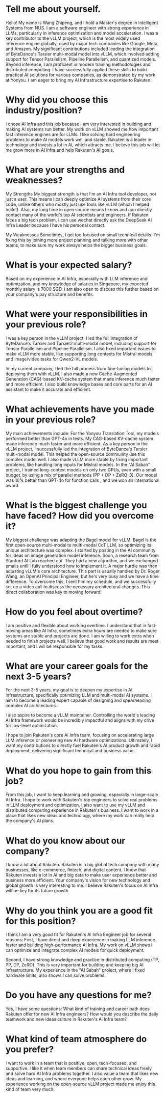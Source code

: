 # Tell me about yourself.

Hello! My name is Wang Zhipeng, and I hold a Master's degree in Intelligent Systems from NUS. I am a software engineer with strong experience in LLMs, particularly in inference optimization and model acceleration. I was a key contributor to the vLLM project, which is the most widely used inference engine globally, used by major tech companies like Google, Meta, and Amazon. My significant contributions included leading the integration of ByteDance's Tarsier multi-modal model into vLLM, which involved adding support for Tensor Parallelism, Pipeline Parallelism, and quantized models. Beyond inference, I am proficient in modern training methodologies and distributed computing. I have successfully applied these skills to build practical AI solutions for various companies, as demonstrated by my work at Yonyou. I am eager to bring my AI Infrastructure expertise to Rakuten.

# Why did you choose this industry/position?

I chose AI Infra and this job because I am very interested in building and making AI systems run better. My work on vLLM  showed me how important fast inference engines are for LLMs. I like solving hard engineering problems to make AI models work well and stable. Rakuten is a leader in technology and invests a lot in AI, which attracts me. I believe this job will let me grow more in AI Infra and help Rakuten's AI goals.

# What are your strengths and weaknesses?

My Strengths
My biggest strength is that I'm an AI Infra tool developer, not just a user. This means I can deeply optimize AI systems from their core code, unlike others who mostly just use tools like vLLM (which I helped build!). Also, my long time in open source means I know and can directly contact many of the world's top AI scientists and engineers. If Rakuten faces a big tech problem, I can use wechat directly ask the DeepSeek AI Infra Leader because I have his personal contact.

My Weaknesses
Sometimes, I get too focused on small technical details. I'm fixing this by joining more project planning and talking more with other teams, to make sure my work always helps the bigger business goals.

# What is your expected salary?

Based on my experience in AI Infra, especially with LLM inference and optimization, and my knowledge of salaries in Singapore, my expected monthly salary is 7000 SGD. I am also open to discuss this further based on your company's pay structure and benefits.

# What were your responsibilities in your previous role?

 I was a key person in the vLLM project. I led the full integration of ByteDance's Tarsier and Tarsier2 multi-modal model, including support for Tensor Parallelism and Pipeline Parallelism. I also fixed important issues to make vLLM more stable, like supporting long contexts for Mistral models and image/video tasks for Qwen2-VL models.

 In my current company, I led the full process from fine-tuning models to deploying them with vLLM. I also made a new Cache-Augmented Generation (CAG)-based KV-cache system that made inference much faster and more efficient. I also build knowledge bases and core parts for an AI assistant to make it accurate and efficient.

# What achievements have you made in your previous role?

My main achievements include:
For the Yonyou Translation Tool, my models performed better than GPT-4o in tests. My CAG-based KV-cache system made inference much faster and more efficient.
As a key person in the vLLM project, I successfully led the integration of ByteDance's Tarsier multi-modal model. This helped the open-source community use this complex model well. I also made vLLM more stable by fixing important problems, like handling long inputs for Mistral models.
In the "AI Sabah" project, I trained long-context models on only two GPUs, even with a small budget, by using a mix of parallel methods (PP + DP + ZeRO-3). Our model was 10% better than GPT-4o for function calls , and we won an international award.

# What is the biggest challenge you have faced? How did you overcome it?

My biggest challenge was adapting the Bagel model for vLLM. Bagel is the first open-source multi-modal to multi-modal CoT LLM, so optimizing its unique architecture was complex.
I started by posting in the AI community for ideas on image generation model inference. Soon, a research team from Stanford AI Lab reached out. They had a new algorithm, and we exchanged emails until I fully understood how to implement it.
A major hurdle was then adjusting vLLM's core architecture. This part is usually handled by Dr. Roger Wang, an OpenAI Principal Engineer, but he's very busy and we have a time difference. To overcome this, I sent him my schedule, and we successfully set up a video call to discuss the necessary architectural changes. This direct collaboration was key to moving forward.

# How do you feel about overtime?

I am positive and flexible about working overtime. I understand that in fast-moving areas like AI Infra, sometimes extra hours are needed to make sure systems are stable and projects are done. I am willing to work extra when needed to finish projects well. I believe that good work and results are most important, and I will be responsible for my tasks.

# What are your career goals for the next 3-5 years?

For the next 3-5 years, my goal is to deepen my expertise in AI Infrastructure, specifically optimizing LLM and multi-modal AI systems. I aim to become a leading expert capable of designing and spearheading complex AI architectures.

I also aspire to become a vLLM maintainer. Controlling the world's leading AI Infra framework would be incredibly impactful and aligns with my drive for low-level optimization.

I hope to join Rakuten's core AI Infra team, focusing on accelerating large LLM inference or pioneering new AI hardware optimizations. Ultimately, I want my contributions to directly fuel Rakuten's AI product growth and rapid deployment, delivering significant technical and business value.

# What do you hope to gain from this job?

From this job, I want to keep learning and growing, especially in large-scale AI Infra. I hope to work with Rakuten's top engineers to solve real problems in LLM deployment and optimization. I also want to use my vLLM and distributed computing experience in Rakuten's business. I want to work in a place that likes new ideas and technology, where my work can really help the company's AI plans.

# What do you know about our company?

I know a lot about Rakuten. Rakuten is a big global tech company with many businesses, like e-commerce, fintech, and digital content. I know that Rakuten invests a lot in AI and big data to make user experience better and business more efficient. Your company's vision for new technology and global growth is very interesting to me. I believe Rakuten's focus on AI Infra will be key for its future growth.

# Why do you think you are a good fit for this position?

I think I am a very good fit for Rakuten's AI Infra Engineer job for several reasons:
First, I have direct and deep experience in making LLM inference faster and building high-performance AI Infra. My work on vLLM shows I can optimize and integrate complex AI models for quick deployment.

Second, I have strong knowledge and practice in distributed computing (TP, PP, DP, ZeRO). This is very important for building and keeping big AI infrastructure. My experience in the "AI Sabah" project, where I fixed hardware limits, also shows I can solve problems.

# Do you have any questions for me?

Yes, I have some questions:
What kind of training and career path does Rakuten offer for new AI Infra engineers?
How would you describe the daily teamwork and new ideas culture in Rakuten's AI Infra team?

# What kind of team atmosphere do you prefer?

I want to work in a team that is positive, open, tech-focused, and supportive. I like it when team members can share technical ideas freely and solve hard AI Infra problems together. I also value a team that likes new ideas and learning, and where everyone helps each other grow. My experience working on the open-source vLLM project made me enjoy this kind of team very much.

